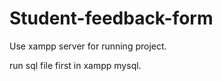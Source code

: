 # Student-feedback-form


Use xampp server for running project.

run sql file first in xampp mysql.
